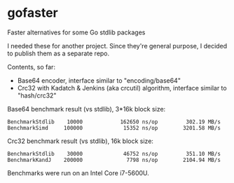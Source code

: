 # gofaster
Faster alternatives for some Go stdlib packages

I needed these for another project. Since they're general purpose, I decided to publish them as a separate repo.

Contents, so far:
* Base64 encoder, interface similar to "encoding/base64"
* Crc32 with Kadatch & Jenkins (aka crcutil) algorithm, interface similar to "hash/crc32"

Base64 benchmark result (vs stdlib), 3*16k block size:
```
BenchmarkStdlib    10000            162650 ns/op         302.19 MB/s
BenchmarkSimd     100000             15352 ns/op        3201.58 MB/s
```

Crc32 benchmark result (vs stdlib), 16k block size:
```
BenchmarkStdlib    30000             46752 ns/op         351.10 MB/s
BenchmarkKandJ    200000              7798 ns/op        2104.94 MB/s
```

Benchmarks were run on an Intel Core i7-5600U.
